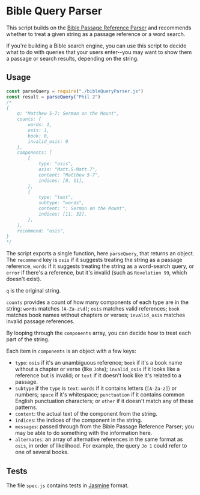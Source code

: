 # Bible Query Parser

This script builds on the [Bible Passage Reference Parser](https://github.com/openbibleinfo/Bible-Passage-Reference-Parser) and recommends whether to treat a given string as a passage reference or a word search.

If you're building a Bible search engine, you can use this script to decide what to do with queries that your users enter--you may want to show them a passage or search results, depending on the string.

## Usage

```javascript
const parseQuery = require("./bibleQueryParser.js")
const result = parseQuery("Phil 2")
/*
{
	q: "Matthew 5-7: Sermon on the Mount",
	counts: {
		words: 1,
		osis: 1,
		book: 0,
		invalid_osis: 0
	},
	components: [
		{
			type: "osis",
			osis: "Matt.5-Matt.7",
			content: "Matthew 5-7",
			indices: [0, 11],
		},
		{
			type: "text",
			subtype: "words",
			content: ": Sermon on the Mount",
			indices: [11, 32],
		},
	],
	recommend: "osis",
}
*/
```

The script exports a single function, here `parseQuery`, that returns an object. The `recommend` key is `osis` if it suggests treating the string as a passage reference, `words` if it suggests treating the string as a word-search query, or `error` if there's a reference, but it's invalid (such as `Revelation 99`, which doesn't exist).

`q` is the original string.

`counts` provides a count of how many components of each type are in the string: `words` matches `[A-Za-z\d]`; `osis` matches valid references; `book` matches book names without chapters or verses; `invalid_osis` matches invalid passage references.

By looping through the `components` array, you can decide how to treat each part of the string.

Each item in `components` is an object with a few keys:

* `type`: `osis` if it's an unambiguous reference; `book` if it's a book name without a chapter or verse (like `John`); `invalid_osis` if it looks like a reference but is invalid; or `text` if it doesn't look like it's related to a passage.
* `subtype` if the `type` is `text`: `words` if it contains letters (`[A-Za-z]`) or numbers; `space` if it's whitespace; `punctuation` if it contains common English punctuation characters; or `other` if it doesn't match any of these patterns.
* `content`: the actual text of the component from the string.
* `indices`: the indices of the component in the string.
* `messages`: passed through from the Bible Passage Reference Parser; you may be able to do something with the information here.
* `alternates`: an array of alternative references in the same format as `osis`, in order of likelihood. For example, the query `Jo 1` could refer to one of several books.

## Tests

The file `spec.js` contains tests in [Jasmine](https://jasmine.github.io/) format.
